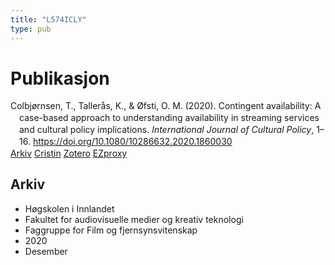 ```yaml
---
title: "L574ICLY"
type: pub
---
```

<h1>Publikasjon</h1>
<article id="csl-bib-container-L574ICLY" class="csl-bib-container">
  <div class="csl-bib-body" style="line-height: 1.35; padding-left: 1em; text-indent:-1em;">
  <div class="csl-entry">Colbj&#xF8;rnsen, T., Taller&#xE5;s, K., &amp; &#xD8;fsti, O. M. (2020). Contingent availability: A case-based approach to understanding availability in streaming services and cultural policy implications. <i>International Journal of Cultural Policy</i>, 1&#x2013;16. <a href="https://doi.org/10.1080/10286632.2020.1860030">https://doi.org/10.1080/10286632.2020.1860030</a></div>
</div>
  <div class="csl-bib-buttons">
    <a href="#taxonomy-article-L574ICLY" class="csl-bib-button">Arkiv</a>
    <a href alt="Cristin URL" class="csl-bib-button">Cristin</a>
    <a href alt="Zotero URL" class="csl-bib-button">Zotero</a>
    <a href="http://ezproxy.inn.no/login?url=https://doi.org/10.1080/10286632.2020.1860030" class="csl-bib-button">EZproxy</a>
  </div>
  <div id="csl-bib-meta-container-L574ICLY"></div>
</article>
<div id="csl-bib-meta-L574ICLY" class="csl-bib-meta">
  <article id="taxonomy-article-L574ICLY" class="taxonomy-article">
    <h1>Arkiv</h1>
    <ul>
      <li>Høgskolen i Innlandet</li>
      <li>Fakultet for audiovisuelle medier og kreativ teknologi</li>
      <li>Faggruppe for Film og fjernsynsvitenskap</li>
      <li>2020</li>
      <li>Desember</li>
    </ul>
  </article>
</div>
